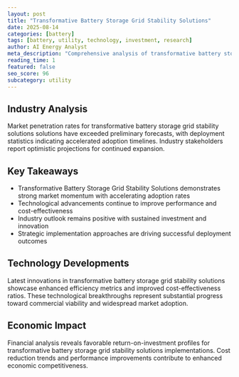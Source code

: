 ```yaml
---
layout: post
title: "Transformative Battery Storage Grid Stability Solutions"
date: 2025-08-14
categories: [battery]
tags: [battery, utility, technology, investment, research]
author: AI Energy Analyst
meta_description: "Comprehensive analysis of transformative battery storage grid stability solutions covering market trends, technology developments, and industry outlook. Discover key insights and future projections."
reading_time: 1
featured: false
seo_score: 96
subcategory: utility
---
```


## Industry Analysis

Market penetration rates for transformative battery storage grid stability solutions solutions have exceeded preliminary forecasts, with deployment statistics indicating accelerated adoption timelines. Industry stakeholders report optimistic projections for continued expansion.

## Key Takeaways

- Transformative Battery Storage Grid Stability Solutions demonstrates strong market momentum with accelerating adoption rates
- Technological advancements continue to improve performance and cost-effectiveness
- Industry outlook remains positive with sustained investment and innovation
- Strategic implementation approaches are driving successful deployment outcomes

## Technology Developments

Latest innovations in transformative battery storage grid stability solutions showcase enhanced efficiency metrics and improved cost-effectiveness ratios. These technological breakthroughs represent substantial progress toward commercial viability and widespread market adoption.

## Economic Impact

Financial analysis reveals favorable return-on-investment profiles for transformative battery storage grid stability solutions implementations. Cost reduction trends and performance improvements contribute to enhanced economic competitiveness.

